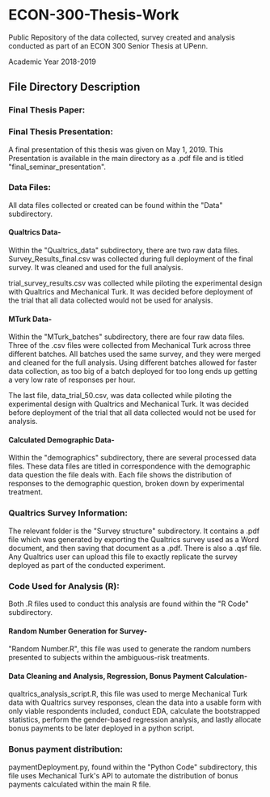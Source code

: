 # ECON-300-Thesis-Work
Public Repository of the data collected, survey created and analysis conducted as part of an ECON 300 Senior Thesis at UPenn.

Academic Year 2018-2019

## File Directory Description
### Final Thesis Paper:

### Final Thesis Presentation:
A final presentation of this thesis was given on May 1, 2019. This Presentation is available in the main directory as a .pdf file and is titled "final_seminar_presentation".

### Data Files:
All data files collected or created can be found within the "Data" subdirectory.
#### Qualtrics Data-
Within the "Qualtrics_data" subdirectory, there are two raw data files. Survey_Results_final.csv was collected during full deployment of the final survey. It was cleaned and used for the full analysis.

trial_survey_results.csv was collected while piloting the experimental design with Qualtrics and Mechanical Turk. It was decided before deployment of the trial that all data collected would not be used for analysis.

#### MTurk Data-
Within the "MTurk_batches" subdirectory, there are four raw data files. Three of the .csv files were collected from Mechanical Turk across three different batches. All batches used the same survey, and they were merged and cleaned for the full analysis. Using different batches allowed for faster data collection, as too big of a batch deployed for too long ends up getting a very low rate of responses per hour.

The last file, data_trial_50.csv, was data collected while piloting the experimental design with Qualtrics and Mechanical Turk. It was decided before deployment of the trial that all data collected would not be used for analysis.

#### Calculated Demographic Data-
Within the "demographics" subdirectory, there are several processed data files. These data files are titled in correspondence with the demographic data question the file deals with. Each file shows the distribution of responses to the demographic question, broken down by experimental treatment.

### Qualtrics Survey Information:
The relevant folder is the "Survey structure" subdirectory. It contains a .pdf file which was generated by exporting the Qualtrics survey used as a Word document, and then saving that document as a .pdf. There is also a .qsf file. Any Qualtrics user can upload this file to exactly replicate the survey deployed as part of the conducted experiment.

### Code Used for Analysis (R):
Both .R files used to conduct this analysis are found within the "R Code" subdirectory.

#### Random Number Generation for Survey-
"Random Number.R", this file was used to generate the random numbers presented to subjects within the ambiguous-risk treatments.

#### Data Cleaning and Analysis, Regression, Bonus Payment Calculation-
qualtrics_analysis_script.R, this file was used to merge Mechanical Turk data with Qualtrics survey responses, clean the data into a usable form with only viable respondents included, conduct EDA, calculate the bootstrapped statistics, perform the gender-based regression analysis, and lastly allocate bonus payments to be later deployed in a python script.

### Bonus payment distribution:

paymentDeployment.py, found within the "Python Code" subdirectory, this file uses Mechanical Turk's API to automate the distribution of bonus payments calculated within the main R file.
